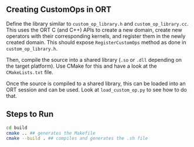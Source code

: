 ## Creating CustomOps in ORT

Define the library similar to `custom_op_library.h` and `custom_op_library.cc`. This uses the ORT C (and C++) APIs to create a new domain, create new operators with their corresponding kernels, and register them in the newly created domain. This should expose `RegisterCustomOps` method as done in `custom_op_library.h`.

Then, compile the source into a shared library (`.so` or `.dll` depending on the target platform). Use CMake for this and have a look at the `CMakeLists.txt` file.

Once the source is compiled to a shared library, this can be loaded into an ORT session and can be used. Look at `load_custom_op.py` to see how to do that.

## Steps to Run
```bash
cd build
cmake .. ## generates the Makefile
cmake --build . ## compiles and generates the .sh file
```